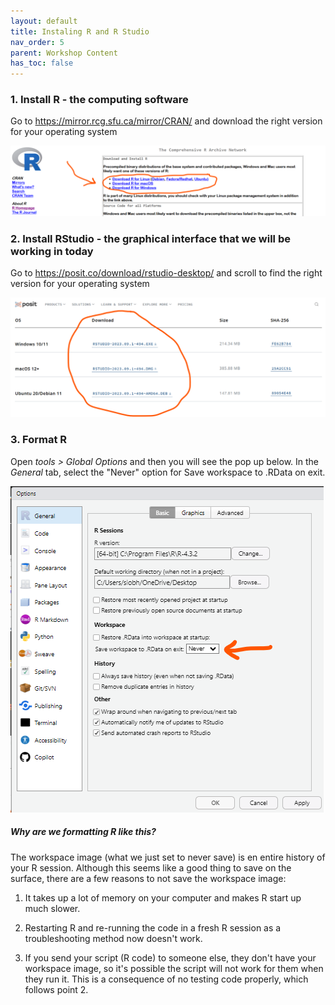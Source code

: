 ```yaml
---
layout: default
title: Instaling R and R Studio
nav_order: 5
parent: Workshop Content
has_toc: false
---
```


### 1. Install R - the computing software

Go to <https://mirror.rcg.sfu.ca/mirror/CRAN/> and download the right version for your operating system

![](images/installR.png)

### 2. Install RStudio - the graphical interface that we will be working in today

Go to <https://posit.co/download/rstudio-desktop/> and scroll to find the right version for your operating system

![](images/install_RStudio.png)

### 3. Format R

Open *tools \> Global Options* and then you will see the pop up below. In the *General* tab, select the "Never" option for Save workspace to .RData on exit.

![](images/never_save.png)

##### Why are we formatting R like this?

The workspace image (what we just set to never save) is en entire history of your R session. Although this seems like a good thing to save on the surface, there are a few reasons to not save the workspace image:

1.  It takes up a lot of memory on your computer and makes R start up much slower.

2.  Restarting R and re-running the code in a fresh R session as a troubleshooting method now doesn't work.

3.  If you send your script (R code) to someone else, they don't have your workspace image, so it's possible the script will not work for them when they run it. This is a consequence of no testing code properly, which follows point 2.

